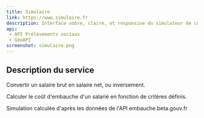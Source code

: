 ```yaml
---
title: Simulaire
link: https://www.simulaire.fr
description: Interface sobre, claire, et responsive du simulateur de coût d'embauche
api:
 - API Prélèvements sociaux
 - GéoAPI
screenshot: simulaire.png
---
```


## Description du service

Convertir un salaire brut en salaire net, ou inversement.

Calculer le coût d'embauche d'un salarié en fonction de critères définis.

Simulation calculée d'après les données de l'API embauche.beta.gouv.fr

